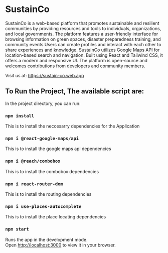 # SustainCo
SustainCo is a web-based platform that promotes sustainable and resilient communities by providing resources and tools to individuals, organizations, and local governments. The platform features a user-friendly interface for browsing information on green spaces, disaster preparedness training, and community events.Users can create profiles and interact with each other to share experiences and knowledge. SustainCo utilizes Google Maps API for location-based search and navigation. Built using React and Tailwind CSS, it offers a modern and responsive UI. The platform is open-source and welcomes contributions from developers and community members.

Visit us at: https://sustain-co.web.app

## To Run the Project, The available script are:

In the project directory, you can run:
### `npm install`
This is to install the neccesarry dependencies for the Application

### `npm i @react-google-maps/api`
This is to install the google maps api dependencies

### `npm i @reach/combobox`
This is to install the combobox dependencies

### `npm i react-router-dom`
This is to install the routing dependencies

### `npm i use-places-autocomplete`
This is to install the place locating dependencies

### `npm start`

Runs the app in the development mode.\
Open [http://localhost:3000](http://localhost:3000) to view it in your browser.
